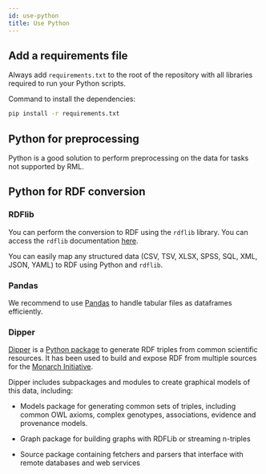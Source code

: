 ```yaml
---
id: use-python
title: Use Python
---
```


## Add a requirements file

Always add `requirements.txt` to the root of the repository with all libraries required to run your Python scripts.

Command to install the dependencies:

```bash
pip install -r requirements.txt
```

## Python for preprocessing

Python is a good solution to perform preprocessing on the data for tasks not supported by RML. 

## Python for RDF conversion

### RDFlib

You can perform the conversion to RDF using the `rdflib` library. You can access the `rdflib` documentation [here](https://rdflib.readthedocs.io/en/stable/).

You can easily map any structured data (CSV, TSV, XLSX, SPSS, SQL, XML, JSON, YAML) to RDF using Python and `rdflib`.

### Pandas

We recommend to use [Pandas](https://pandas.pydata.org/) to handle tabular files as dataframes efficiently.

### Dipper

[Dipper](https://dipper.readthedocs.io/en/latest/) is a [Python package](https://pypi.org/project/dipper/) to generate RDF triples from common scientific resources. It has been used to build and expose RDF from multiple sources for the [Monarch Initiative](https://monarchinitiative.org).

Dipper includes subpackages and modules to create graphical models of this data, including:

- Models package for generating common sets of triples, including  common OWL axioms, complex genotypes, associations, evidence and  provenance models.
- Graph package for building graphs with RDFLib or streaming n-triples

- Source package containing fetchers and parsers that interface with remote databases and web services